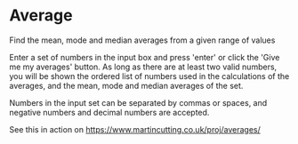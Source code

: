 # Average
Find the mean, mode and median averages from a given range of values

Enter a set of numbers in the input box and press 'enter' or click the 'Give me my averages' button. As long as there are at least two valid numbers, you will be shown the ordered list of numbers used in the calculations of the averages, and the mean, mode and median averages of the set.

Numbers in the input set can be separated by commas or spaces, and negative numbers and decimal numbers are accepted.

See this in action on https://www.martincutting.co.uk/proj/averages/
